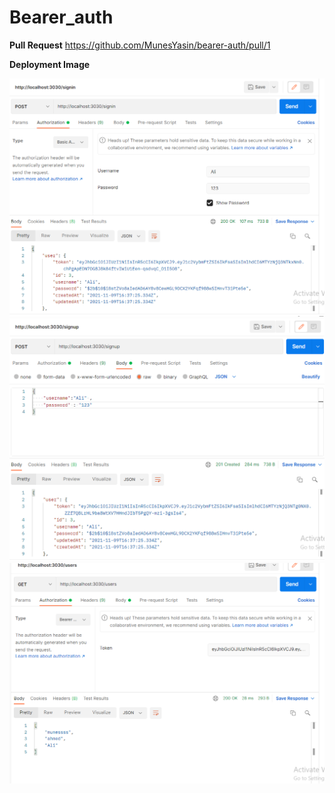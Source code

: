 # Bearer_auth

**Pull Request**  https://github.com/MunesYasin/bearer-auth/pull/1  

**Deployment Image** 

![img](signInTest.png)
![img](signUpTest.png)
![img](usersTest.png)

